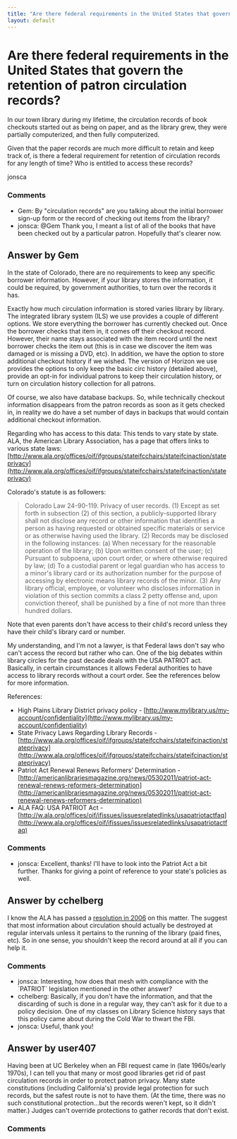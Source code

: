 ```yaml
---
title: "Are there federal requirements in the United States that govern the retention of patron circulation records?"
layout: default
---
```

Are there federal requirements in the United States that govern the retention of patron circulation records?
=====================
In our town library during my lifetime, the circulation records of book
checkouts started out as being on paper, and as the library grew, they
were partially computerized, and then fully computerized.

Given that the paper records are much more difficult to retain and keep
track of, is there a federal requirement for retention of circulation
records for any length of time? Who is entitled to access these records?

jonsca

### Comments ###
* Gem: By "circulation records" are you talking about the initial borrower
sign-up form or the record of checking out items from the library?
* jonsca: @Gem Thank you, I meant a list of all of the books that have been
checked out by a particular patron. Hopefully that's clearer now.


Answer by Gem
----------------
In the state of Colorado, there are no requirements to keep any specific
borrower information. However, if your library stores the information,
it could be required, by government authorities, to turn over the
records it has.

Exactly how much circulation information is stored varies library by
library. The integrated library system (ILS) we use provides a couple of
different options. We store everything the borrower has currently
checked out. Once the borrower checks that item in, it comes off their
checkout record. However, their name stays associated with the item
record until the next borrower checks the item out (this is in case we
discover the item was damaged or is missing a DVD, etc). In addition, we
have the option to store additional checkout history if we wished. The
version of Horizon we use provides the options to only keep the basic
circ history (detailed above), provide an opt-in for individual patrons
to keep their circulation history, or turn on circulation history
collection for all patrons.

Of course, we also have database backups. So, while technically checkout
information disappears from the patron records as soon as it gets
checked in, in reality we do have a set number of days in backups that
would contain additional checkout information.

Regarding who has access to this data: This tends to vary state by
state. ALA, the American Library Association, has a page that offers
links to various state laws:
[http://www.ala.org/offices/oif/ifgroups/stateifcchairs/stateifcinaction/stateprivacy](http://www.ala.org/offices/oif/ifgroups/stateifcchairs/stateifcinaction/stateprivacy)

Colorado's statute is as followers:

> Colorado Law 24-90-119. Privacy of user records. (1) Except as set
> forth in subsection (2) of this section, a publicly-supported library
> shall not disclose any record or other information that identifies a
> person as having requested or obtained specific materials or service
> or as otherwise having used the library. (2) Records may be disclosed
> in the following instances: (a) When necessary for the reasonable
> operation of the library; (b) Upon written consent of the user; (c)
> Pursuant to subpoena, upon court order, or where otherwise required by
> law; (d) To a custodial parent or legal guardian who has access to a
> minor's library card or its authorization number for the purpose of
> accessing by electronic means library records of the minor. (3) Any
> library official, employee, or volunteer who discloses information in
> violation of this section commits a class 2 petty offense and, upon
> conviction thereof, shall be punished by a fine of not more than three
> hundred dollars.

Note that even parents don't have access to their child's record unless
they have their child's library card or number.

My understanding, and I'm not a lawyer, is that Federal laws don't say
who can't access the record but rather who can. One of the big debates
within library circles for the past decade deals with the USA PATRIOT
act. Basically, in certain circumstances it allows Federal authorities
to have access to library records without a court order. See the
references below for more information.

References:

-   High Plains Library District privacy policy -
    [http://www.mylibrary.us/my-account/confidentiality](http://www.mylibrary.us/my-account/confidentiality)
-   State Privacy Laws Regarding Library Records -
    [http://www.ala.org/offices/oif/ifgroups/stateifcchairs/stateifcinaction/stateprivacy](http://www.ala.org/offices/oif/ifgroups/stateifcchairs/stateifcinaction/stateprivacy)
-   Patriot Act Renewal Renews Reformers’ Determination -
    [http://americanlibrariesmagazine.org/news/05302011/patriot-act-renewal-renews-reformers-determination](http://americanlibrariesmagazine.org/news/05302011/patriot-act-renewal-renews-reformers-determination)
-   ALA FAQ: USA PATRIOT Act -
    [http://w.ala.org/offices/oif/ifissues/issuesrelatedlinks/usapatriotactfaq](http://www.ala.org/offices/oif/ifissues/issuesrelatedlinks/usapatriotactfaq)


### Comments ###
* jonsca: Excellent, thanks! I'll have to look into the Patriot Act a bit further.
Thanks for giving a point of reference to your state's policies as well.

Answer by cchelberg
----------------
I know the ALA has passed a [resolution in
2006](http://www.ala.org/offices/oif/statementspols/ifresolutions/libraryusagerecords)
on this matter. The suggest that most information about circulation
should actually be destroyed at regular intervals unless it pertains to
the running of the library (paid fines, etc). So in one sense, you
shouldn't keep the record around at all if you can help it.

### Comments ###
* jonsca: Interesting, how does that mesh with compliance with the \`PATRIOT\`
legislation mentioned in the other answer?
* cchelberg: Basically, if you don't have the information, and that the discarding of
such is done in a regular way, they can't ask for it due to a policy
decision. One of my classes on Library Science history says that this
policy came about during the Cold War to thwart the FBI.
* jonsca: Useful, thank you!

Answer by user407
----------------
Having been at UC Berkeley when an FBI request came in (late 1960s/early
1970s), I can tell you that many or most good libraries get rid of past
circulation records in order to protect patron privacy. Many state
constitutions (including California's) provide legal protection for such
records, but the safest route is not to have them. (At the time, there
was no such constitutional protection...but the records weren't kept, so
it didn't matter.) Judges can't override protections to gather records
that don't exist.

### Comments ###


